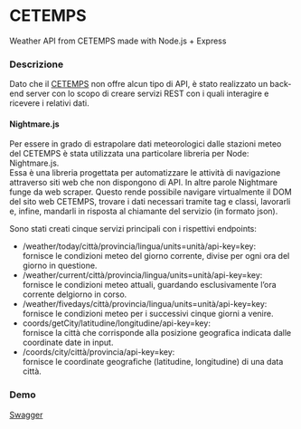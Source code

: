 # CETEMPS
Weather API from CETEMPS made with Node.js + Express
 
### Descrizione
Dato che il [CETEMPS](http://cetemps.aquila.infn.it/) non offre alcun tipo di API, è stato realizzato un back-end server con lo scopo di creare servizi REST con i quali interagire e ricevere i relativi dati.
#### Nightmare.js
Per essere in grado di estrapolare dati meteorologici dalle stazioni meteo del CETEMPS è stata utilizzata una particolare libreria per Node: Nightmare.js.\
Essa è una libreria progettata per automatizzare le attività di navigazione attraverso siti web che non dispongono di API. In altre parole Nightmare funge da web scraper. Questo rende possibile navigare virtualmente il DOM del sito web CETEMPS, trovare i dati necessari tramite tag e classi, lavorarli e, infine, mandarli in risposta al chiamante del servizio (in formato json).

Sono stati creati cinque servizi principali con i rispettivi endpoints:
- /weather/today/città/provincia/lingua/units=unità/api-key=key:\
fornisce le condizioni meteo del giorno corrente, divise per ogni ora del giorno in questione.
- /weather/current/città/provincia/lingua/units=unità/api-key=key:\
fornisce le condizioni meteo attuali, guardando esclusivamente l’ora corrente delgiorno in corso.
- /weather/fivedays/città/provincia/lingua/units=unità/api-key=key:\
fornisce le condizioni meteo per i successivi cinque giorni a venire.
- coords/getCity/latitudine/longitudine/api-key=key:\
fornisce la città che corrisponde alla posizione geografica indicata dalle coordinate date in input. 
- /coords/city/città/provincia/api-key=key:\
fornisce le coordinate geografiche (latitudine, longitudine) di una data città.

### Demo
[Swagger](https://cetemps-weather.herokuapp.com/api-docs/)

 
